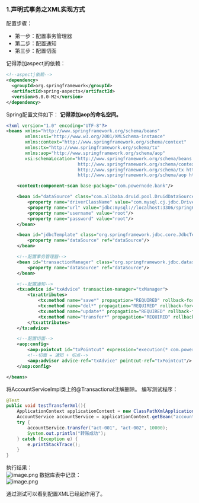 ### 1.声明式事务之XML实现方式

配置步骤：
- 第一步：配置事务管理器
- 第二步：配置通知
- 第三步：配置切面

记得添加aspectj的依赖：
```xml
<!--aspectj依赖-->
<dependency>
  <groupId>org.springframework</groupId>
  <artifactId>spring-aspects</artifactId>
  <version>6.0.0-M2</version>
</dependency>
```
Spring配置文件如下：
**记得添加aop的命名空间。**
```xml
<?xml version="1.0" encoding="UTF-8"?>
<beans xmlns="http://www.springframework.org/schema/beans"
       xmlns:xsi="http://www.w3.org/2001/XMLSchema-instance"
       xmlns:context="http://www.springframework.org/schema/context"
       xmlns:tx="http://www.springframework.org/schema/tx"
       xmlns:aop="http://www.springframework.org/schema/aop"
       xsi:schemaLocation="http://www.springframework.org/schema/beans http://www.springframework.org/schema/beans/spring-beans.xsd
                           http://www.springframework.org/schema/context http://www.springframework.org/schema/context/spring-context.xsd
                           http://www.springframework.org/schema/tx http://www.springframework.org/schema/tx/spring-tx.xsd
                           http://www.springframework.org/schema/aop http://www.springframework.org/schema/aop/spring-aop.xsd">

    <context:component-scan base-package="com.powernode.bank"/>

    <bean id="dataSource" class="com.alibaba.druid.pool.DruidDataSource">
        <property name="driverClassName" value="com.mysql.cj.jdbc.Driver"/>
        <property name="url" value="jdbc:mysql://localhost:3306/spring6"/>
        <property name="username" value="root"/>
        <property name="password" value="root"/>
    </bean>

    <bean id="jdbcTemplate" class="org.springframework.jdbc.core.JdbcTemplate">
        <property name="dataSource" ref="dataSource"/>
    </bean>

    <!--配置事务管理器-->
    <bean id="transactionManager" class="org.springframework.jdbc.datasource.DataSourceTransactionManager">
        <property name="dataSource" ref="dataSource"/>
    </bean>

    <!--配置通知-->
    <tx:advice id="txAdvice" transaction-manager="txManager">
        <tx:attributes>
            <tx:method name="save*" propagation="REQUIRED" rollback-for="java.lang.Throwable"/>
            <tx:method name="del*" propagation="REQUIRED" rollback-for="java.lang.Throwable"/>
            <tx:method name="update*" propagation="REQUIRED" rollback-for="java.lang.Throwable"/>
            <tx:method name="transfer*" propagation="REQUIRED" rollback-for="java.lang.Throwable"/>
        </tx:attributes>
    </tx:advice>

    <!--配置切面-->
    <aop:config>
        <aop:pointcut id="txPointcut" expression="execution(* com.powernode.bank.service..*(..))"/>
        <!--切面 = 通知 + 切点-->
        <aop:advisor advice-ref="txAdvice" pointcut-ref="txPointcut"/>
    </aop:config>

</beans>
```
将AccountServiceImpl类上的@Transactional注解删除。
编写测试程序：
```java
@Test
public void testTransferXml(){
    ApplicationContext applicationContext = new ClassPathXmlApplicationContext("spring2.xml");
    AccountService accountService = applicationContext.getBean("accountService", AccountService.class);
    try {
        accountService.transfer("act-001", "act-002", 10000);
        System.out.println("转账成功");
    } catch (Exception e) {
        e.printStackTrace();
    }
}
```
执行结果：     
![image.png](https://cdn.nlark.com/yuque/0/2022/png/21376908/1666510211960-60399e1d-ae1c-4e73-9593-3ce0086bf143.png#averageHue=%23f8f4f2&clientId=uae187c3b-e934-4&from=paste&height=266&id=ub662fbc9&originHeight=266&originWidth=1116&originalType=binary&ratio=1&rotation=0&showTitle=false&size=63969&status=done&style=shadow&taskId=u31cf1aa3-8722-42ee-9b00-c3192b7f968&title=&width=1116)
数据库表中记录：    
![image.png](https://cdn.nlark.com/yuque/0/2022/png/21376908/1666510230350-5150f5ca-3812-40d6-8817-adc102516e7e.png#averageHue=%23f4f3f2&clientId=uae187c3b-e934-4&from=paste&height=150&id=ub644a306&originHeight=150&originWidth=356&originalType=binary&ratio=1&rotation=0&showTitle=false&size=8520&status=done&style=shadow&taskId=ue28c57cd-8f46-4649-b48f-0a8b3c694b3&title=&width=356)

通过测试可以看到配置XML已经起作用了。